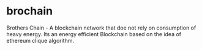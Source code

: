 # brochain
Brothers Chain - A blockchain network that doe not rely on consumption of heavy energy. Its an energy efficient Blockchain based on the idea of ethereum clique algorithm.
